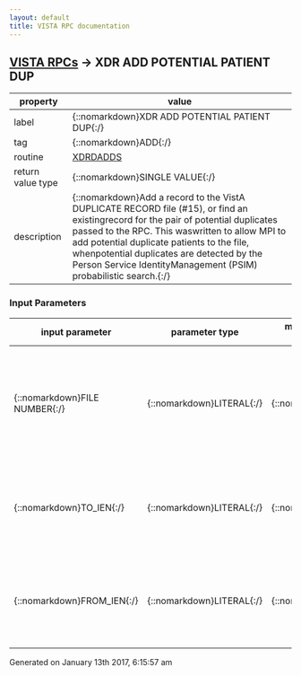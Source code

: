 ```yaml
---
layout: default
title: VISTA RPC documentation
---
```




## [VISTA RPCs](TableOfContent.md) &#8594; XDR ADD POTENTIAL PATIENT DUP 

 property | value 
--- | --- 
 label | {::nomarkdown}XDR ADD POTENTIAL PATIENT DUP{:/}
 tag | {::nomarkdown}ADD{:/}
 routine | [XDRDADDS](http://code.osehra.org/dox/Routine_XDRDADDS_source.html)
 return value type | {::nomarkdown}SINGLE VALUE{:/}
 description | {::nomarkdown}Add a record to the VistA DUPLICATE RECORD file (#15), or find an existingrecord for the pair of potential duplicates passed to the RPC. This waswritten to allow MPI to add potential duplicate patients to the file, whenpotential duplicates are detected by the Person Service IdentityManagement (PSIM) probabilistic search.{:/}

### Input Parameters

| input parameter | parameter type | maximum data length | required | description | 
| --- | --- | --- | --- | --- | 
| {::nomarkdown}FILE NUMBER{:/} | {::nomarkdown}LITERAL{:/} | {::nomarkdown}20{:/} | {::nomarkdown}true{:/} | {::nomarkdown}File number for the file to which the potential duplicate records belong. For example, if the two potential duplicate entries are on the PATIENT file, this value is set to 2.{:/} | 
| {::nomarkdown}TO_IEN{:/} | {::nomarkdown}LITERAL{:/} | {::nomarkdown}14{:/} | {::nomarkdown}true{:/} | {::nomarkdown}Internal Entry Number (IEN) of one of the potential duplicate records. For example, this could be a DFN from the PATIENT file (file #2).{:/} | 
| {::nomarkdown}FROM_IEN{:/} | {::nomarkdown}LITERAL{:/} | {::nomarkdown}14{:/} | {::nomarkdown}true{:/} | {::nomarkdown}Internal Entry Number (IEN) of one of the potential duplicate records. For example, this could be a DFN from the PATIENT file (file #2).{:/} | 




 Generated on January 13th 2017, 6:15:57 am